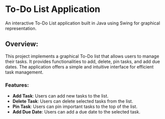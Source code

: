 # To-Do List Application

An interactive To-Do List application built in Java using Swing for graphical representation.

## Overview:
This project implements a graphical To-Do list that allows users to manage their tasks. It provides functionalities to add, delete, pin tasks, and add due dates. The application offers a simple and intuitive interface for efficient task management.

### Features:
- **Add Task**: Users can add new tasks to the list.
- **Delete Task**: Users can delete selected tasks from the list.
- __Pin Task__: Users can pin important tasks to the top of the list.
- __Add Due Date__: Users can add a due date to the selected task.
